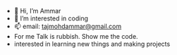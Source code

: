 - 👋 Hi, I’m Ammar
- 👀 I’m interested in coding
- 📫 email: tajmohdammar@gmail.com
-  For me Talk is rubbish. Show me the code.
-  interested in learning new things and making projects

<!---
Ammar262009/Ammar262009 is a ✨ special ✨ repository because its `README.md` (this file) appears on your GitHub profile.
You can click the Preview link to take a look at your changes.
--->
